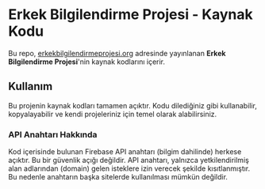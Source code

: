 # Erkek Bilgilendirme Projesi - Kaynak Kodu

Bu repo, [erkekbilgilendirmeprojesi.org](https://erkekbilgilendirmeprojesi.org) adresinde yayınlanan **Erkek Bilgilendirme Projesi**'nin kaynak kodlarını içerir.

## Kullanım

Bu projenin kaynak kodları tamamen açıktır. Kodu dilediğiniz gibi kullanabilir, kopyalayabilir ve kendi projeleriniz için temel olarak alabilirsiniz.

### API Anahtarı Hakkında

Kod içerisinde bulunan Firebase API anahtarı (bilgim dahilinde) herkese açıktır. Bu bir güvenlik açığı değildir. API anahtarı, yalnızca yetkilendirilmiş alan adlarından (domain) gelen isteklere izin verecek şekilde kısıtlanmıştır. Bu nedenle anahtarın başka sitelerde kullanılması mümkün değildir.